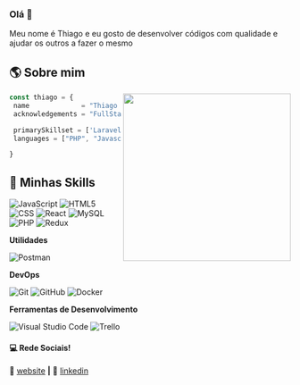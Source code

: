 ### Olá 👋

Meu nome é Thiago e eu gosto de desenvolver códigos com qualidade e ajudar os outros a fazer o mesmo

## :earth_americas: Sobre mim

<img align="right" width="300" src="https://i2.wp.com/allhtaccess.info/wp-content/uploads/2018/03/programming.gif?fit=1281%2C716&ssl=1" />

```javascript
const thiago = {
 name             = "Thiago Henrique Felix",
 acknowledgements = "FullStack developer",

 primarySkillset = ['Laravel','ReactJS','HTML5','CSS3'],
 languages = ["PHP", "Javascript"] 

}
```

## :rocket: **Minhas Skills**  

![JavaScript](https://img.shields.io/badge/-JavaScript-333333?style=flat&logo=javascript)
![HTML5](https://img.shields.io/badge/-HTML5-333333?style=flat&logo=HTML5)
![CSS](https://img.shields.io/badge/-CSS-333333?style=flat&logo=CSS3&logoColor=1572B6)
![React](https://img.shields.io/badge/-React-333333?style=flat&logo=react)
![MySQL](https://img.shields.io/badge/-MySQL-333333?style=flat&logo=mysql)
![PHP](https://img.shields.io/badge/-php-333333?style=flat&logo=php)
![Redux](https://img.shields.io/badge/-redux-333333?style=flat&logo=redux)

**Utilidades**

![Postman](https://img.shields.io/badge/-Postman-333333?style=flat&logo=postman)

**DevOps**

![Git](https://img.shields.io/badge/-Git-333333?style=flat&logo=git)
![GitHub](https://img.shields.io/badge/-GitHub-333333?style=flat&logo=github)
![Docker](https://img.shields.io/badge/-Docker-333333?style=flat&logo=docker)

**Ferramentas de Desenvolvimento**

![Visual Studio Code](https://img.shields.io/badge/-Visual%20Studio%20Code-333333?style=flat&logo=visual-studio-code&logoColor=007ACC)
![Trello](https://img.shields.io/badge/-Trello-333333?style=flat&logo=trello&logoColor=007ACC)

[website]: http://thiagofelix.com.br
[linkedin]: https://www.linkedin.com/in/thiago-henrique-felix-89966bb5/


#### :computer: Rede Sociais!

🏡 [website][website] **|** 👔 [linkedin][linkedin]

